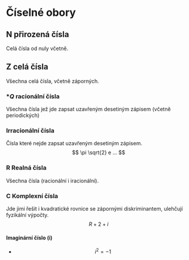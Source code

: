 # Číselné obory

## **N** přirozená čísla
Celá čísla od nuly včetně.
## **Z** celá čísla
Všechna celá čísla, včetně záporných.
### **Q* racionální čísla
Všechna čísla jež jde zapsat uzavřeným desetiným zápisem (včetně periodických)
### Irracionální čísla
Čísla které nejde zapsat uzavřeným desetiným zápisem.
$$ \pi \sqrt{2} e ... $$
### **R** Realná čísla
Všechna čísla (racionální i iracionální).
### **C** Komplexní čísla
Jde jimi řešit i kvadratické rovnice se zápornými diskriminantem, ulehčují fyzikální výpočty.
$$ R + 2+i $$
#### Imaginární číslo (i)
- $$ i^2 = -1 $$